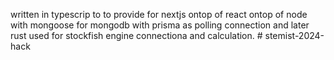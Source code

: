 written in typescrip to to provide for nextjs ontop of react ontop of node with mongoose for mongodb with prisma as polling connection and later rust used for stockfish engine connectiona and calculation.
#   s t e m i s t - 2 0 2 4 - h a c k  
 